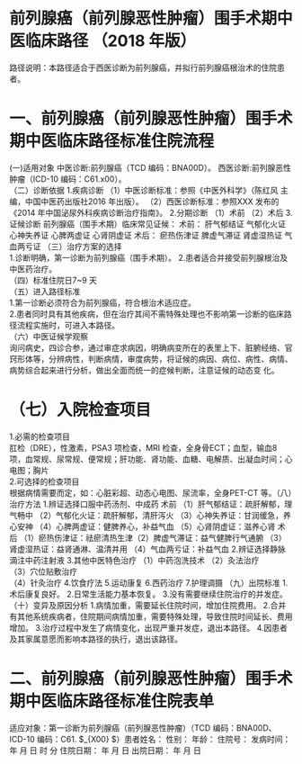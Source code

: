# 前列腺癌（前列腺恶性肿瘤）围手术期中医临床路径 （2018 年版）  
路径说明：本路径适合于西医诊断为前列腺癌，并拟行前列腺癌根治术的住院患者。  
# 一、前列腺癌（前列腺恶性肿瘤）围手术期中医临床路径标准住院流程  
(一)适用对象 中医诊断:前列腺癌（TCD 编码：BNA00D）。 西医诊断:前列腺恶性肿瘤（ICD-10 编码：C61.x00）。  
（二）诊断依据 1.疾病诊断  （1）中医诊断标准：参照《中医外科学》（陈红风 主编，中国中医药出版社2016 年出版）。 （2）西医诊断标准：参照XXX 发布的《2014 年中国泌尿外科疾病诊断治疗指南》。 2.分期诊断  （1）术前 （2）术后 3.证候诊断  前列腺癌（围手术期）临床常见证候：  术前： 肝气郁结证  气郁化火证  心神失养证 心脾两虚证 心肾阴虚证 术后： 瘀热伤津证  脾虚气滞证  肾虚湿热证  气血两亏证  （三）治疗方案的选择  
1.诊断明确，第一诊断为前列腺癌（围手术期）。 2.患者适合并接受前列腺根治及中医药治疗。  
（四）标准住院日7\~9 天  
（五）进入路径标准  
1.第一诊断必须符合为前列腺癌，符合根治术适应症。  
2.患者同时具有其他疾病，但在治疗其间不需特殊处理也不影响第一诊断的临床路径流程实施时，可进入本路径。  
（六）中医证候学观察  
询问病史，四诊合参，通过审症求病因，明确病变所在的表里上下、脏腑经络、官窍形体等，分辨病性，判断病情，审度病势，将证候的病因、病位、病性、病情、病势综合起来进行分析，做出全面而统一的症候判断，注意证候的动态变 化。  
# （七）入院检查项目  
1.必需的检查项目  
肛检（DRE），性激素，PSA3 项检查，MRI 检查，全身骨ECT；血型，输血8项，血常规、尿常规、便常规；肝功能、肾功能、血糖、电解质、出凝血时间；心电图；胸片  
2.可选择的检查项目  
根据病情需要而定，如：心脏彩超、动态心电图、尿流率，全身PET-CT 等。（八）治疗方法 1.辨证选择口服中药汤剂、中成药  术前 （1）肝气郁结证：疏肝解郁，理气畅中 （2）气郁化火证：疏肝解郁，清肝泻火 （3）心神失养证：甘润缓急，养心安神 （4）心脾两虚证：健脾养心，补益气血 （5）心肾阴虚证：滋养心肾 术后 （1）瘀热伤津证：祛瘀清热生津（2）脾虚气滞证：益气健脾行气通腑 （3）肾虚湿热证：益肾通淋、温清并用 （4）气血两亏证：补益气血 2.辨证选择静脉滴注中药注射液  3.其他中医特色治疗  （1）中药泡洗技术  （2）灸法治疗  
（3）穴位贴敷治疗  
（4）针灸治疗 4.饮食疗法  5.运动康复  6.西药治疗    7.护理调摄  （九）出院标准 1.术后康复良好。 2.日常生活能力基本恢复。 3.没有需要继续住院治疗的并发症。 （十）变异及原因分析 1.病情加重，需要延长住院时间，增加住院费用。 2.合并有其他系统疾病者，住院期间病情加重，需要特殊处理，导致住院时间延长、费用增加。 3.治疗过程中发生了病情变化，出现严重并发症，退出本路径。 4.因患者及其家属意愿而影响本路径的执行，退出该路径。  
# 二、前列腺癌（前列腺恶性肿瘤）围手术期中医临床路径标准住院表单  
适应对象：第一诊断为前列腺癌（前列腺恶性肿瘤）（TCD 编码：BNA00D、ICD-10 编码：C61. $_{X00} $）患者姓名：           性别：               年龄：                 住院号：       发病时间：   年  月  日  时  分  住院日期：   年  月  日 出院日期：   年  月   日  